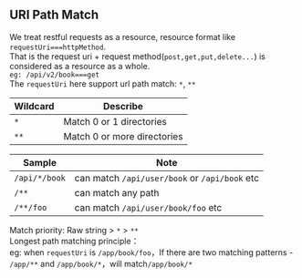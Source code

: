## URI Path Match    
We treat restful requests as a resource, resource format like `requestUri===httpMethod`.   
That is the request uri + request method(`post,get,put,delete...`) is considered as a resource as a whole.  
`eg: /api/v2/book===get`    
The `requestUri` here support url path match: `*`, `**`     

 Wildcard                   | Describe              
 ---                        | ---               
 `*`                          | Match 0 or 1 directories   
 `**`                         | Match 0 or more directories    


 Sample                      | Note  
 ---                       | ---
 `/api/*/book`               | can match `/api/user/book` or `/api/book` etc  
 `/**`                       | can match any path  
 `/**/foo`                   | can match `/api/user/book/foo` etc    
 

Match priority: Raw string > `*` > `**`  
Longest path matching principle：  
eg: when `requestUri` is `/app/book/foo`，If there are two matching patterns - `/app/**` and `/app/book/*`，will match`/app/book/*`  